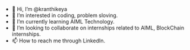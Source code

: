 - 👋 Hi, I’m @kranthikeya
- 👀 I’m interested in coding, problem sloving.
- 🌱 I’m currently learning AIML Technology.
- 💞️ I’m looking to collaborate on internships related to AIML, BlockChain internships.
- 📫 How to reach me through LinkedIn.

<!---
kranthikeya/kranthikeya is a ✨ special ✨ repository because its `README.md` (this file) appears on your GitHub profile.
You can click the Preview link to take a look at your changes.
--->
